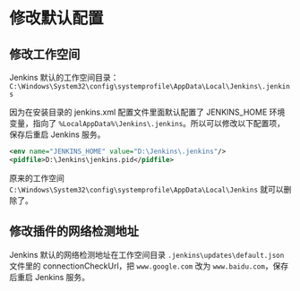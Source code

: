 # 修改默认配置

## 修改工作空间

Jenkins 默认的工作空间目录：```C:\Windows\System32\config\systemprofile\AppData\Local\Jenkins\.jenkins```

因为在安装目录的 jenkins.xml 配置文件里面默认配置了 JENKINS_HOME 环境变量，指向了 ```%LocalAppData%\Jenkins\.jenkins```。所以可以修改以下配置项，保存后重启 Jenkins 服务。

```xml
<env name="JENKINS_HOME" value="D:\Jenkins\.jenkins"/>
<pidfile>D:\Jenkins\jenkins.pid</pidfile>
```

原来的工作空间 ```C:\Windows\System32\config\systemprofile\AppData\Local\Jenkins``` 就可以删除了。

## 修改插件的网络检测地址

Jenkins 默认的网络检测地址在工作空间目录 ```.jenkins\updates\default.json``` 文件里的 connectionCheckUrl，把 ```www.google.com``` 改为 ```www.baidu.com```，保存后重启 Jenkins 服务。
